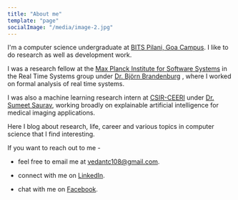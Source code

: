 ```yaml
---
title: "About me"
template: "page"
socialImage: "/media/image-2.jpg"
---
```


I'm a computer science undergraduate at [BITS Pilani, Goa Campus](https://www.bits-pilani.ac.in/goa/ "BITS Pilani, Goa Homepage"). I like to do research as well as development work. 

I was a research fellow at the [Max Planck Institute for Software Systems](https://www.mpi-sws.org/ "MPI-SWS's Homepage")  in the Real Time Systems group under [Dr. Björn Brandenburg](https://people.mpi-sws.org/~bbb/ "Björn's Homepage") , where I worked on formal analysis of real time systems. 

I was also a machine learning research intern at [CSIR-CEERI](https://www.ceeri.res.in/ "CEERI Homepage") under [Dr. Sumeet Saurav](https://www.ceeri.res.in/profiles/sumeet-saurav/ "Sumeet's Homepage"), working broadly on explainable artificial intelligence for medical imaging applications. 

Here I blog about research, life, career and various topics in computer science that I find interesting. 

If you want to reach out to me - 

- feel free to email me at [vedantc108@gmail.com](mailto:vedantc108@gmail.com).

- connect with me on [LinkedIn](https://www.linkedin.com/in/vedant-chavda/).

- chat with me on [Facebook](https://www.facebook.com/vedant.chavda.7564).
